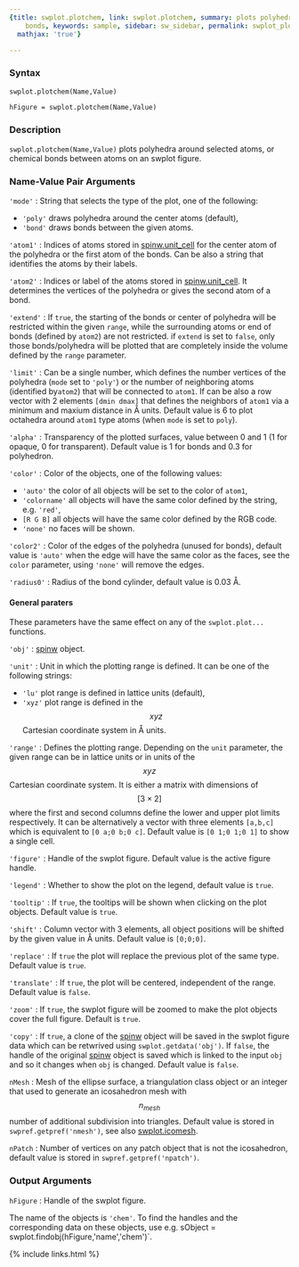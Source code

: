 ```yaml
---
{title: swplot.plotchem, link: swplot.plotchem, summary: plots polyhedra or chemical
    bonds, keywords: sample, sidebar: sw_sidebar, permalink: swplot_plotchem, folder: swplot,
  mathjax: 'true'}

---
```

  
### Syntax
  
`swplot.plotchem(Name,Value)`
  
`hFigure = swplot.plotchem(Name,Value)`
 
### Description
  
`swplot.plotchem(Name,Value)` plots polyhedra around selected atoms, or
chemical bonds between atoms on an swplot figure. 
  
### Name-Value Pair Arguments
  
`'mode'`
: String that selects the type of the plot, one of the following:
  * `'poly'`      draws polyhedra around the center atoms
                  (default),
  * `'bond'`      draws bonds between the given atoms.
  
`'atom1'`
: Indices of atoms stored in [spinw.unit_cell](spinw_unit_cell) for the center atom
  of the polyhedra or the first atom of the bonds. Can be also a
  string that identifies the atoms by their labels.
  
`'atom2'`
: Indices or label of the atoms stored in [spinw.unit_cell](spinw_unit_cell). It
  determines the vertices of the polyhedra or gives the second
  atom of a bond.
  
`'extend'`
: If `true`, the starting of the bonds or center of polyhedra will be
  restricted within the given `range`, while the surrounding atoms or end
  of bonds (defined by `atom2`) are not restricted. if `extend` is set to
  `false`, only those bonds/polyhedra will be plotted that are completely
  inside the volume defined by the `range` parameter.
  
`'limit'`
: Can be a single number, which defines the number vertices of the
  polyhedra (`mode` set to `'poly'`) or the number of neighboring atoms
  (identified by`atom2`) that will be connected to `atom1`. If can be
  also a row vector with 2 elements `[dmin dmax]` that defines the
  neighbors of `atom1` via a minimum and maxium distance in Å units.
  Default value is 6 to plot octahedra around `atom1` type atoms (when
  `mode` is set to `poly`).
  
`'alpha'`
: Transparency of the plotted surfaces, value between 0 and 1 (1 for
  opaque, 0 for transparent). Default value is 1 for bonds and
  0.3 for polyhedron.
  
`'color'`
: Color of the objects, one of the following values:
  * `'auto'`      the color of all objects will be set to the color of
                  `atom1`,
  * `'colorname'` all objects will have the same color defined by the
                  string, e.g. `'red'`,
  * `[R G B]`     all objects will have the same color defined by the RGB
                  code.
  * `'none'`      no faces will be shown.
  
`'color2'`
: Color of the edges of the polyhedra (unused for bonds), default
  value is `'auto'` when the edge will have the same color as the faces,
  see the `color` parameter, using `'none'` will remove the edges.
  
`'radius0'`
: Radius of the bond cylinder, default value is 0.03 Å.
  
#### General paraters
 
These parameters have the same effect on any of the `swplot.plot...`
functions.
 
`'obj'`
: [spinw](spinw) object.
  
`'unit'`
: Unit in which the plotting range is defined. It can be one of the
  following strings:
  * `'lu'`        plot range is defined in lattice units (default),
  * `'xyz'`       plot range is defined in the $$xyz$$ Cartesian coordinate
                  system in Å units.
 
`'range'`
: Defines the plotting range. Depending on the `unit` parameter, the
  given range can be in lattice units or in units of the $$xyz$$ Cartesian
  coordinate system. It is either a matrix with dimensions of $$[3\times
  2]$$ where the first and second columns define the lower and upper plot
  limits respectively. It can be alternatively a vector with three
  elements `[a,b,c]` which is equivalent to `[0 a;0 b;0 c]`. Default
  value is `[0 1;0 1;0 1]` to show a single cell.
  
`'figure'`
: Handle of the swplot figure. Default value is the active figure handle.
  
`'legend'`
: Whether to show the plot on the legend, default value is `true`.
 
`'tooltip'`
: If `true`, the tooltips will be shown when clicking on the plot
  objects. Default value is `true`.
  
`'shift'`
: Column vector with 3 elements, all object positions will be
  shifted by the given value in Å units. Default value is
  `[0;0;0]`.
  
`'replace'`
: If `true` the plot will replace the previous plot of the same type.
  Default value is `true`.
  
`'translate'`
: If `true`, the plot will be centered, independent of the range. Default
  value is `false`.
  
`'zoom'`
: If `true`, the swplot figure will be zoomed to make the plot objects
  cover the full figure. Default is `true`.
  
`'copy'`
: If `true`, a clone of the [spinw](spinw) object will be saved in the
  swplot figure data which can be retwrived using
  `swplot.getdata('obj')`. If `false`, the handle of the original [spinw](spinw)
  object is saved which is linked to the input `obj` and so it changes
  when `obj` is changed. Default value is `false`.
  
`nMesh`
: Mesh of the ellipse surface, a triangulation class object or an
  integer that used to generate an icosahedron mesh with $$n_{mesh}$$
  number of additional subdivision into triangles. Default value is
  stored in `swpref.getpref('nmesh')`, see also [swplot.icomesh](swplot_icomesh).
  
`nPatch`
: Number of vertices on any patch object that is not the icosahedron,
  default value is stored in `swpref.getpref('npatch')`.
 
### Output Arguments
  
`hFigure`
: Handle of the swplot figure.
 
The name of the objects is `'chem'`.
To find the handles and the corresponding data on these objects, use e.g.
sObject = swplot.findobj(hFigure,'name','chem')`.
 

{% include links.html %}

